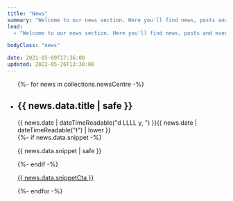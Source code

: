 ```yaml
---
title: "News"
summary: "Welcome to our news section. Here you'll find news, posts and event information relating to Boston T Party."
lead:
  - "Welcome to our news section. Here you'll find news, posts and event information relating to Boston T Party."

bodyClass: "news"

date: 2021-05-09T17:36:00
updated: 2022-05-26T13:30:00
---
```


<ul role="list" class="[ news__list ] [ flow ]">
{%- for news in collections.newsCentre -%}
  <li class="[ news__list-item ]">
    <article class="[ news__summary ]">
      <h2>{{ news.data.title | safe }}</h2>
      <time datetime="{{ news.date | dateTime }}">{{ news.date | dateTimeReadable("d LLLL y, ") }}{{ news.date | dateTimeReadable("t") | lower }}</time>
      <div class="[ news__snippet ] [ flow ]">
        {%- if news.data.snippet -%}
          <p>{{ news.data.snippet | safe }}</p>
        {%- endif -%}
        <p><a href="{{ news.url }}">{{ news.data.snippetCta }}</a></p>
      </div>
    </article>
  </li>
{%- endfor -%}
</ul>
